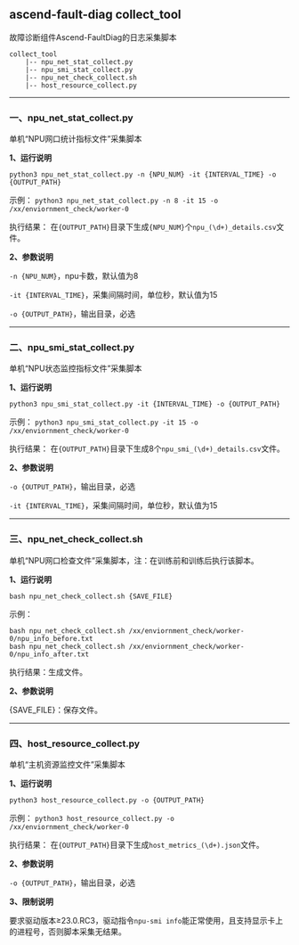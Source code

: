 ## ascend-fault-diag collect_tool

故障诊断组件Ascend-FaultDiag的日志采集脚本


```
collect_tool
    |-- npu_net_stat_collect.py
    |-- npu_smi_stat_collect.py
    |-- npu_net_check_collect.sh
    |-- host_resource_collect.py
```

--------

### 一、npu_net_stat_collect.py
单机“NPU网口统计指标文件”采集脚本

**1、运行说明**

`python3 npu_net_stat_collect.py -n {NPU_NUM} -it {INTERVAL_TIME} -o {OUTPUT_PATH}`

示例：
`python3 npu_net_stat_collect.py -n 8 -it 15 -o /xx/enviornment_check/worker-0`

执行结果： 在`{OUTPUT_PATH}`目录下生成`{NPU_NUM}`个`npu_(\d+)_details.csv`文件。  

**2、参数说明**

`-n {NPU_NUM}`，npu卡数，默认值为8

`-it {INTERVAL_TIME}`，采集间隔时间，单位秒，默认值为15

`-o {OUTPUT_PATH}`，输出目录，必选


--------

### 二、npu_smi_stat_collect.py
单机“NPU状态监控指标文件”采集脚本

**1、运行说明**

`python3 npu_smi_stat_collect.py -it {INTERVAL_TIME} -o {OUTPUT_PATH}`

示例：
`python3 npu_smi_stat_collect.py -it 15 -o /xx/enviornment_check/worker-0`

执行结果： 在`{OUTPUT_PATH}`目录下生成8个`npu_smi_(\d+)_details.csv`文件。  

**2、参数说明**

`-o {OUTPUT_PATH}`，输出目录，必选

`-it {INTERVAL_TIME}`，采集间隔时间，单位秒，默认值为15

--------

### 三、npu_net_check_collect.sh

单机“NPU网口检查文件”采集脚本，注：在训练前和训练后执行该脚本。

**1、运行说明**

`bash npu_net_check_collect.sh {SAVE_FILE}`

示例：
```
bash npu_net_check_collect.sh /xx/enviornment_check/worker-0/npu_info_before.txt
bash npu_net_check_collect.sh /xx/enviornment_check/worker-0/npu_info_after.txt
```

执行结果：生成文件。 

**2、参数说明**

{SAVE_FILE}：保存文件。

--------

### 四、host_resource_collect.py

单机“主机资源监控文件”采集脚本

**1、运行说明**

`python3 host_resource_collect.py -o {OUTPUT_PATH}`

示例：
`python3 host_resource_collect.py -o /xx/enviornment_check/worker-0`

执行结果： 在`{OUTPUT_PATH}`目录下生成`host_metrics_(\d+).json`文件。  

**2、参数说明**

`-o {OUTPUT_PATH}`，输出目录，必选

**3、限制说明**

要求驱动版本≥23.0.RC3，驱动指令`npu-smi info`能正常使用，且支持显示卡上的进程号，否则脚本采集无结果。